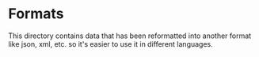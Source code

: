 # Formats
This directory contains data that has been reformatted into another format like json, 
xml, etc. so it's easier to use it in different languages.
